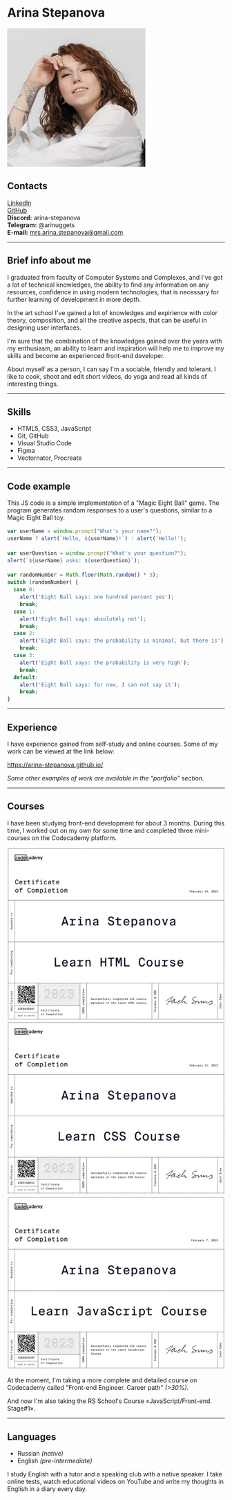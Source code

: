# Arina Stepanova
![my photo](img/myPhoto.jpeg)


## Contacts

[LinkedIn](https://www.linkedin.com/in/arina-stepanova-073ab6268/) <br>
[GitHub](https://github.com/arina-stepanova) <br>
**Discord:** arina-stepanova <br>
**Telegram:** @arinuggets <br>
**E-mail:** <mrs.arina.stepanova@gmail.com> <br>

---

## Brief info about me

I graduated from faculty of Computer Systems and Complexes, and I've got a lot of technical knowledges, the ability to find any information on any resources, confidence in using modern technologies, that is necessary for further learning of development in more depth.

In the art school I've gained a lot of knowledges and expirience with color theory, composition, and all the creative aspects, that can be useful in designing user interfaces.

I'm sure that the combination of the knowledges gained over the years with my enthusiasm, an ability to learn and inspiration will help me to improve my skills and become an experienced front-end developer.

About myself as a person, I can say I'm a sociable, friendly and tolerant. I like to cook, shoot and edit short videos, do yoga and read all kinds of interesting things.

---

## Skills

- HTML5, CSS3, JavaScript
- Git, GitHub
- Visual Studio Code
- Figma
- Vectornator, Procreate

---

## Code example

This JS code is a simple implementation of a "Magic Eight Ball" game. The program generates random responses to a user's questions, similar to a Magic Eight Ball toy.

```javascript
var userName = window.prompt("What's your name?");
userName ? alert(`Hello, ${userName}!`) : alert('Hello!');

var userQuestion = window.prompt("What's your question?");
alert(`${userName} asks: ${userQuestion}`);

var randomNumber = Math.floor(Math.random() * 5);
switch (randomNumber) {
  case 0:
    alert('Eight Ball says: one hundred percent yes');
    break;
  case 1:
    alert('Eight Ball says: absolutely not');
    break;
  case 2:
    alert('Eight Ball says: the probability is minimal, but there is');
    break;
  case 3:
    alert('Eight Ball says: the probability is very high');
    break;
  default:
    alert('Eight Ball says: for now, I can not say it');
    break;
}
```

---

## Experience

I have experience gained from self-study and online courses. Some of my work can be viewed at the link below:

https://arina-stepanova.github.io/

*Some other examples of work are available in the "portfolio" section.*

---

## Courses

I have been studying front-end development for about 3 months. During this time, I worked out on my own for some time and completed three mini-courses on the Codecademy platform.

![certificate_HTML](img/Cert_HTML.jpeg)
![certificate_CSS](img/Cert_CSS.jpeg)
![certificate_JS](img/Cert_JS.jpeg)

At the moment, I'm taking a more complete and detailed course on Codecademy called "Front-end Engineer. Career path" *(>30%)*.

And now I'm also taking the RS School's Course «JavaScript/Front-end. Stage#1».

---

## Languages

 - Russian *(native)*
 - English *(pre-intermediate)*

I study English with a tutor and a speaking club with a native speaker. I take online tests, watch educational videos on YouTube and write my thoughts in English in a diary every day.
